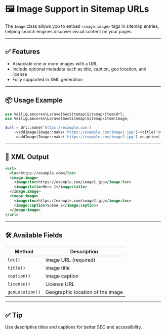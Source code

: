 # 🖼 Image Support in Sitemap URLs

The `Image` class allows you to embed `<image:image>` tags in sitemap entries, helping search engines discover visual content on your pages.

---

## ✅ Features

- Associate one or more images with a URL
- Include optional metadata such as title, caption, geo location, and license
- Fully supported in XML generation

---

## 📦 Usage Example

```php
use VeiligLanceren\LaravelSeoSitemap\Sitemap\Item\Url;
use VeiligLanceren\LaravelSeoSitemap\Sitemap\Item\Image;

$url = Url::make('https://example.com')
    ->addImage(Image::make('https://example.com/image1.jpg')->title('Hero 1'))
    ->addImage(Image::make('https://example.com/image2.jpg')->caption('Scene 2'));
```

---

## 🧾 XML Output

```xml
<url>
  <loc>https://example.com</loc>
  <image:image>
    <image:loc>https://example.com/image1.jpg</image:loc>
    <image:title>Hero 1</image:title>
  </image:image>
  <image:image>
    <image:loc>https://example.com/image2.jpg</image:loc>
    <image:caption>Scene 2</image:caption>
  </image:image>
</url>
```

---

## 🛠 Available Fields

| Method         | Description                      |
|----------------|----------------------------------|
| `loc()`        | Image URL (required)             |
| `title()`      | Image title                      |
| `caption()`    | Image caption                    |
| `license()`    | License URL                      |
| `geoLocation()`| Geographic location of the image |

---

## ✅ Tip

Use descriptive titles and captions for better SEO and accessibility.